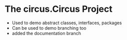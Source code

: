 # The circus.Circus Project

- Used to demo abstract classes, interfaces, packages
- Can be used to demo branching too
- added the documentation branch